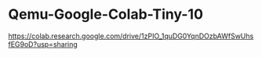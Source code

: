 # Qemu-Google-Colab-Tiny-10
https://colab.research.google.com/drive/1zPIO_1quDG0YqnDOzbAWfSwUhsfEG9oD?usp=sharing
